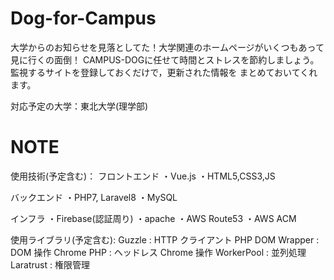 # Dog-for-Campus
大学からのお知らせを見落としてた！大学関連のホームページがいくつもあって見に行くの面倒！
CAMPUS-DOGに任せて時間とストレスを節約しましょう。監視するサイトを登録しておくだけで，更新された情報を
まとめておいてくれます。

対応予定の大学：東北大学(理学部)
# NOTE
使用技術(予定含む)：
フロントエンド
・Vue.js
・HTML5,CSS3,JS

バックエンド
・PHP7, Laravel8
・MySQL

インフラ
・Firebase(認証周り)
・apache
・AWS Route53
・AWS ACM

使用ライブラリ(予定含む):
Guzzle : HTTP クライアント
PHP DOM Wrapper : DOM 操作
Chrome PHP : ヘッドレス Chrome 操作
WorkerPool : 並列処理
Laratrust : 権限管理
